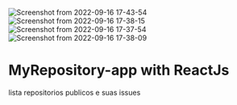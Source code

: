 ![Screenshot from 2022-09-16 17-43-54](https://user-images.githubusercontent.com/75183854/190688699-fce83d84-a446-422c-b974-f8773ebc89a9.png)
![Screenshot from 2022-09-16 17-38-15](https://user-images.githubusercontent.com/75183854/190688403-c8f1079b-3755-40d1-b4ef-30eea6db555b.png)
![Screenshot from 2022-09-16 17-37-54](https://user-images.githubusercontent.com/75183854/190688419-e68212ac-a82c-42a6-b868-17b5cffb15c9.png)
![Screenshot from 2022-09-16 17-38-09](https://user-images.githubusercontent.com/75183854/190688422-fa20c34b-bd1b-46a9-9892-0a37266bc3ef.png)
# MyRepository-app with ReactJs
lista repositorios  publicos e suas issues 
